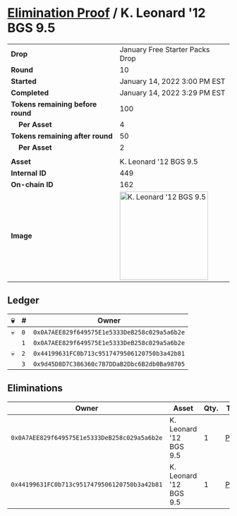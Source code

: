 # [Elimination Proof](./readme.md) / K. Leonard &#039;12 BGS 9.5

|||
|---|---|
| **Drop** | January Free Starter Packs Drop |
| **Round** | 10 |
| **Started** | January 14, 2022 3:00 PM EST |
| **Completed** | January 14, 2022 3:29 PM EST |
| **Tokens remaining before round** | 100 |
| **&nbsp;&nbsp;&nbsp;&nbsp;Per Asset** | 4 |
| **Tokens remaining after round** | 50 |
| **&nbsp;&nbsp;&nbsp;&nbsp;Per Asset** | 2 |
| | |
| **Asset** | K. Leonard &#039;12 BGS 9.5 |
| **Internal ID** | 449 |
| **On-chain ID** | 162 |
| **Image** | <img src="https://tcdn.blokpax.com/954504e8-1aca-45fa-84a1-fe8d6da01427/eb9f4b67afd6dfefcf7c3004af320492f0d880361c1761343f96fc6f97a742a7.png" height="200" alt="K. Leonard &#039;12 BGS 9.5" /> |

## Ledger

| 💀 | # | Owner |
| --- | --- | --- |
| 💀 | `0` | `0x0A7AEE829f649575E1e5333DeB258c029a5a6b2e` |
|  | `1` | `0x0A7AEE829f649575E1e5333DeB258c029a5a6b2e` |
| 💀 | `2` | `0x44199631FC0b713c9517479506120750b3a42b81` |
|  | `3` | `0x9d45D8D7C386360c7B7DDaB2Dbc6B2db0Ba98705` |


## Eliminations

| Owner | Asset | Qty. | Transaction |
| --- | --- | --- | --- |
| `0x0A7AEE829f649575E1e5333DeB258c029a5a6b2e` | K. Leonard '12 BGS 9.5 | 1 | [Polygonscan](https://polygonscan.com/tx/0x146daca236beb74e16362106116b3ae9a3734e9a941e17eba676c076ea70d3d3) |
| `0x44199631FC0b713c9517479506120750b3a42b81` | K. Leonard '12 BGS 9.5 | 1 | [Polygonscan](https://polygonscan.com/tx/0x158e23233a74585c2cc040b9b9749e9d4790bdb956bcbf5f04c9340005f71672) |
